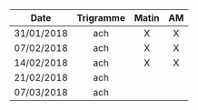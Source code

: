 |Date | Trigramme | Matin  | AM  |
|-----|:---------:|:------:|:---:|
| 31/01/2018 | ach |    X  |  X  |
| 07/02/2018 | ach |    X  |  X  |
| 14/02/2018 | ach |    X  |  X  |
| 21/02/2018 | ach |       |     |
| 07/03/2018 | ach |       |     |
